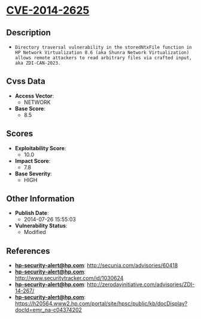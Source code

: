 
# [CVE-2014-2625](https://cve.mitre.org/cgi-bin/cvename.cgi?name=CVE-2014-2625)

## Description

- `Directory traversal vulnerability in the storedNtxFile function in HP Network Virtualization 8.6 (aka Shunra Network Virtualization) allows remote attackers to read arbitrary files via crafted input, aka ZDI-CAN-2023.`

## Cvss Data

- **Access Vector**:
  - NETWORK
- **Base Score**:
  - 8.5

## Scores

- **Exploitability Score**:
  - 10.0
- **Impact Score**:
  - 7.8
- **Base Severity**:
  - HIGH

## Other Information

- **Publish Date**:
  - 2014-07-26 15:55:03
- **Vulnerability Status**:
  - Modified

## References

- **hp-security-alert@hp.com**: http://secunia.com/advisories/60418
- **hp-security-alert@hp.com**: http://www.securitytracker.com/id/1030624
- **hp-security-alert@hp.com**: http://zerodayinitiative.com/advisories/ZDI-14-267/
- **hp-security-alert@hp.com**: https://h20564.www2.hp.com/portal/site/hpsc/public/kb/docDisplay?docId=emr_na-c04374202
